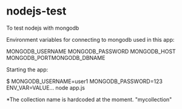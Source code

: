 # nodejs-test
To test nodejs with mongodb

Environment variables for connecting to mongodb used in this app:

MONGODB_USERNAME 
MONGODB_PASSWORD
MONGODB_HOST
MONGODB_PORTMONGODB_DBNAME

Starting the app:

$ MONGODB_USERNAME=user1 MONGODB_PASSWORD=123 ENV_VAR=VALUE...  node app.js

*The collection name is hardcoded at the moment. "mycollection"

